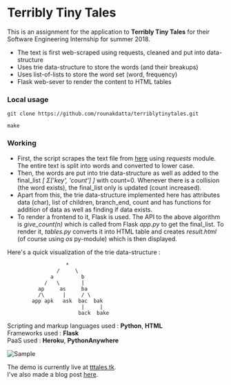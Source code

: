 # Terribly Tiny Tales

This is an assignment for the application to **Terribly Tiny Tales** for their Software Engineering Internship for summer 2018.

* The text is first web-scraped using requests, cleaned and put into data-structure
* Uses trie data-structure to store the words (and their breakups)
* Uses list-of-lists to store the word set (word, frequency)
* Flask web-sever to render the content to HTML tables

### Local usage

```git clone https://github.com/rounakdatta/terriblytinytales.git```

```make```

### Working

* First, the script scrapes the text file from [here](http://terriblytinytales.com/test.txt) using *requests* module.
 The entire text is split into words and converted to lower case.
* Then, the words are put into trie data-structure as well as added to the final_list *[ Σ['key', 'count'] ]* with count=0.
 Whenever there is a collision (the word exists), the final_list only is updated (count increased).
* Apart from this, the trie data-structure implemented here has attributes data (char), list of children, branch_end, count and has functions for addition of data as well as finding if data exists.
* To render a frontend to it, Flask is used. The API to the above algorithm is *give_count(n)* which is called from Flask *app.py* to get the final_list.
 To render it, *tables.py* converts it into HTML table and creates *result.html* (of course using *os* py-module) which is then displayed.

Here's a quick visualization of the trie data-structure :

                       *
                    /     \
                  a         b
                /   \       |
              ap     as     ba
              /\      |     / \
            app apk   ask  bac  bak
                            |     |
                           back  bake

Scripting and markup languages used : **Python**, **HTML**<br>
Frameworks used : **Flask**<br>
PaaS used : **Heroku**, **PythonAnywhere**<br>

![Sample](https://github.com/rounakdatta/terriblytinytales/blob/master/demo/demo.gif)

The demo is currently live at [tttales.tk](http://tttales.tk).<br>
I've also made a blog post [here](http://rounakdatta.tk/2018/03/18/terriblytinytales.html).

